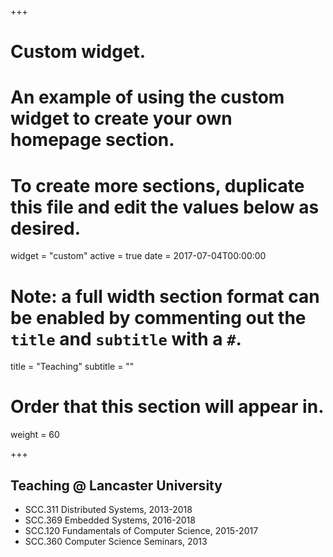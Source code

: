 +++
# Custom widget.
# An example of using the custom widget to create your own homepage section.
# To create more sections, duplicate this file and edit the values below as desired.
widget = "custom"
active = true 
date = 2017-07-04T00:00:00

# Note: a full width section format can be enabled by commenting out the `title` and `subtitle` with a `#`.
title = "Teaching"
subtitle = ""

# Order that this section will appear in.
weight = 60

+++
## Teaching @ Lancaster University
* SCC.311 Distributed Systems, 2013-2018
* SCC.369 Embedded Systems, 2016-2018
* SCC.120 Fundamentals of Computer Science, 2015-2017
* SCC.360 Computer Science Seminars, 2013
